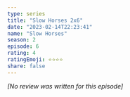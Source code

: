 ```yaml
---
type: series
title: "Slow Horses 2x6"
date: "2023-02-14T22:23:41"
name: "Slow Horses"
season: 2
episode: 6
rating: 4
ratingEmoji: ⭐️⭐️⭐️⭐️
share: false
---
```


*[No review was written for this episode]*
